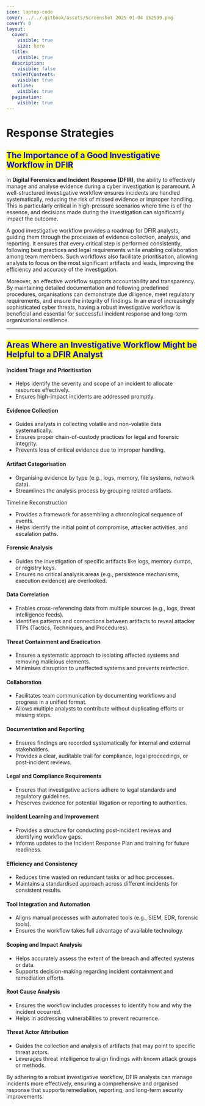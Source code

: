```yaml
---
icon: laptop-code
cover: ../../.gitbook/assets/Screenshot 2025-01-04 152539.png
coverY: 0
layout:
  cover:
    visible: true
    size: hero
  title:
    visible: true
  description:
    visible: false
  tableOfContents:
    visible: true
  outline:
    visible: true
  pagination:
    visible: true
---
```


# Response Strategies

## <mark style="color:blue;">**The Importance of a Good Investigative Workflow in DFIR**</mark>

In **Digital Forensics and Incident Response (DFIR)**, the ability to effectively manage and analyse evidence during a cyber investigation is paramount. A well-structured investigative workflow ensures incidents are handled systematically, reducing the risk of missed evidence or improper handling. This is particularly critical in high-pressure scenarios where time is of the essence, and decisions made during the investigation can significantly impact the outcome.

A good investigative workflow provides a roadmap for DFIR analysts, guiding them through the processes of evidence collection, analysis, and reporting. It ensures that every critical step is performed consistently, following best practices and legal requirements while enabling collaboration among team members. Such workflows also facilitate prioritisation, allowing analysts to focus on the most significant artifacts and leads, improving the efficiency and accuracy of the investigation.

Moreover, an effective workflow supports accountability and transparency. By maintaining detailed documentation and following predefined procedures, organisations can demonstrate due diligence, meet regulatory requirements, and ensure the integrity of findings. In an era of increasingly sophisticated cyber threats, having a robust investigative workflow is beneficial and essential for successful incident response and long-term organisational resilience.

***

## <mark style="color:blue;">Areas Where an Investigative Workflow Might be Helpful to a DFIR Analyst</mark>

#### Incident Triage and Prioritisation

* Helps identify the severity and scope of an incident to allocate resources effectively.
* Ensures high-impact incidents are addressed promptly.

#### Evidence Collection

* Guides analysts in collecting volatile and non-volatile data systematically.
* Ensures proper chain-of-custody practices for legal and forensic integrity.
* Prevents loss of critical evidence due to improper handling.

#### Artifact Categorisation

* Organising evidence by type (e.g., logs, memory, file systems, network data).
* Streamlines the analysis process by grouping related artifacts.

Timeline Reconstruction

* Provides a framework for assembling a chronological sequence of events.
* Helps identify the initial point of compromise, attacker activities, and escalation paths.

#### Forensic Analysis

* Guides the investigation of specific artifacts like logs, memory dumps, or registry keys.
* Ensures no critical analysis areas (e.g., persistence mechanisms, execution evidence) are overlooked.

#### Data Correlation

* Enables cross-referencing data from multiple sources (e.g., logs, threat intelligence feeds).
* Identifies patterns and connections between artifacts to reveal attacker TTPs (Tactics, Techniques, and Procedures).

#### Threat Containment and Eradication

* Ensures a systematic approach to isolating affected systems and removing malicious elements.
* Minimises disruption to unaffected systems and prevents reinfection.

#### Collaboration

* Facilitates team communication by documenting workflows and progress in a unified format.
* Allows multiple analysts to contribute without duplicating efforts or missing steps.

#### Documentation and Reporting

* Ensures findings are recorded systematically for internal and external stakeholders.
* Provides a clear, auditable trail for compliance, legal proceedings, or post-incident reviews.

#### Legal and Compliance Requirements

* Ensures that investigative actions adhere to legal standards and regulatory guidelines.
* Preserves evidence for potential litigation or reporting to authorities.

#### Incident Learning and Improvement

* Provides a structure for conducting post-incident reviews and identifying workflow gaps.
* Informs updates to the Incident Response Plan and training for future readiness.

#### Efficiency and Consistency

* Reduces time wasted on redundant tasks or ad hoc processes.
* Maintains a standardised approach across different incidents for consistent results.

#### Tool Integration and Automation

* Aligns manual processes with automated tools (e.g., SIEM, EDR, forensic tools).
* Ensures the workflow takes full advantage of available technology.

#### Scoping and Impact Analysis

* Helps accurately assess the extent of the breach and affected systems or data.
* Supports decision-making regarding incident containment and remediation efforts.

#### Root Cause Analysis

* Ensures the workflow includes processes to identify how and why the incident occurred.
* Helps in addressing vulnerabilities to prevent recurrence.

#### Threat Actor Attribution

* Guides the collection and analysis of artifacts that may point to specific threat actors.
* Leverages threat intelligence to align findings with known attack groups or methods.

By adhering to a robust investigative workflow, DFIR analysts can manage incidents more effectively, ensuring a comprehensive and organised response that supports remediation, reporting, and long-term security improvements.
